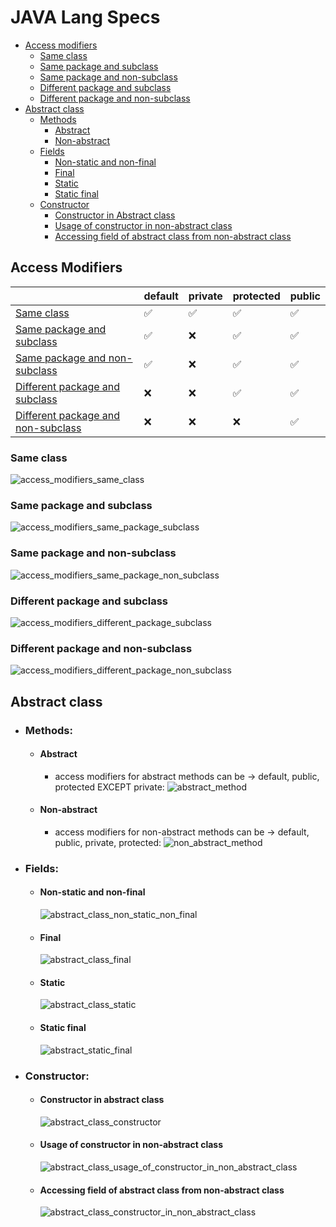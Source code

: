 # JAVA Lang Specs

- [Access modifiers](#access-modifiers)
  - [Same class](#same-class)
  - [Same package and subclass](#same-package-and-subclass)
  - [Same package and non-subclass](#same-package-and-non-subclass)
  - [Different package and subclass](#different-package-and-subclass)
  - [Different package and non-subclass](#different-package-and-non-subclass)
- [Abstract class](#abstract-class)
  - [Methods](#methods)
    - [Abstract](#abstract)
    - [Non-abstract](#non-abstract)
  - [Fields](#fields)
    - [Non-static and non-final](#non-static-and-non-final)
    - [Final](#final)
    - [Static](#static)
    - [Static final](#static-final)
  - [Constructor](#constructor)
    - [Constructor in Abstract class](#constructor-in-abstract-class)
    - [Usage of constructor in non-abstract class](#usage-of-constructor-in-non-abstract-class)
    - [Accessing field of abstract class from non-abstract class](#accessing-field-of-abstract-class-from-non-abstract-class)


## Access Modifiers

|                                 |default             |private             |protected           |public              |
|---                              |---                 |---                 |---                 |---                 |          
| [Same class](#same-class)       | :white_check_mark: | :white_check_mark: | :white_check_mark: | :white_check_mark: |
| [Same package and subclass](#same-package-and-subclass)         | :white_check_mark: | :x:                | :white_check_mark: | :white_check_mark: |
| [Same package and non-subclass](#same-package-and-non-subclass)     | :white_check_mark: | :x:                | :white_check_mark: | :white_check_mark: |
| [Different package and subclass](#different-package-and-subclass)    | :x:                | :x:                | :white_check_mark: | :white_check_mark: |
| [Different package and non-subclass](#different-package-and-non-subclass)| :x:                | :x:                | :x:                | :white_check_mark: |

### Same class
![access_modifiers_same_class](https://github.com/HunorVadaszPerhat/java_lang_specs/blob/main/images/access_modifiers_same_class.png)

### Same package and subclass
![access_modifiers_same_package_subclass](https://github.com/HunorVadaszPerhat/java_lang_specs/blob/main/images/access_modifiers_same_package_non_subclass.png)

### Same package and non-subclass
![access_modifiers_same_package_non_subclass](https://github.com/HunorVadaszPerhat/java_lang_specs/blob/main/images/access_modifiers_same_package_subclass.png)

### Different package and subclass
![access_modifiers_different_package_subclass](https://github.com/HunorVadaszPerhat/java_lang_specs/blob/main/images/access_modifiers_different_package_subclass.png)

### Different package and non-subclass
![access_modifiers_different_package_non_subclass](https://github.com/HunorVadaszPerhat/java_lang_specs/blob/main/images/access_modifiers_different_package_non_subclass.png)

## Abstract class

  - ### Methods:
    - #### Abstract  
      - access modifiers for abstract methods can be -> default, public, protected EXCEPT private:
        ![abstract_method](https://github.com/HunorVadaszPerhat/java_lang_specs/blob/main/images/abstract_method.png)
    - #### Non-abstract
      - access modifiers for non-abstract methods can be -> default, public, private, protected:
        ![non_abstract_method](https://github.com/HunorVadaszPerhat/java_lang_specs/blob/main/images/non_abstract.png)
  - ### Fields:
    - #### Non-static and non-final
      ![abstract_class_non_static_non_final](https://github.com/HunorVadaszPerhat/java_lang_specs/blob/main/images/abstract_class_non_static_non_final.png)
    - #### Final
      ![abstract_class_final](https://github.com/HunorVadaszPerhat/java_lang_specs/blob/main/images/abstract_class_final_fields.png)
    - #### Static
      ![abstract_class_static](https://github.com/HunorVadaszPerhat/java_lang_specs/blob/main/images/abstract_class_static_fields.png)
    - #### Static final
      ![abstract_static_final](https://github.com/HunorVadaszPerhat/java_lang_specs/blob/main/images/abstract_class_static_final_field.png)
  - ### Constructor:
    - #### Constructor in abstract class 
      ![abstract_class_constructor](https://github.com/HunorVadaszPerhat/java_lang_specs/blob/main/images/abstract_class_constructor.png)
    - #### Usage of constructor in non-abstract class
      ![abstract_class_usage_of_constructor_in_non_abstract_class](https://github.com/HunorVadaszPerhat/java_lang_specs/blob/main/images/abstrat_class_constructor_in_non_abstract_class.png)
    - #### Accessing field of abstract class from non-abstract class
      ![abstract_class_constructor_in_non_abstract_class](https://github.com/HunorVadaszPerhat/java_lang_specs/blob/main/images/abstract_class_accessing_fields.png)     
      
